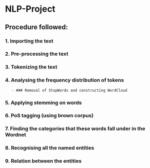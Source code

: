 # NLP-Project

## Procedure followed:

### 1. Importing the text
### 2. Pre-processing the text
### 3. Tokenizing the text
### 4. Analysing the frequency distribution of tokens
       - ### Removal of StopWords and constructing WordCloud
### 5. Applying stemming on words
### 6. PoS tagging (using brown corpus)
### 7. Finding the categories that these words fall under in the Wordnet
### 8. Recognising all the named entities
### 9. Relation between the entities


